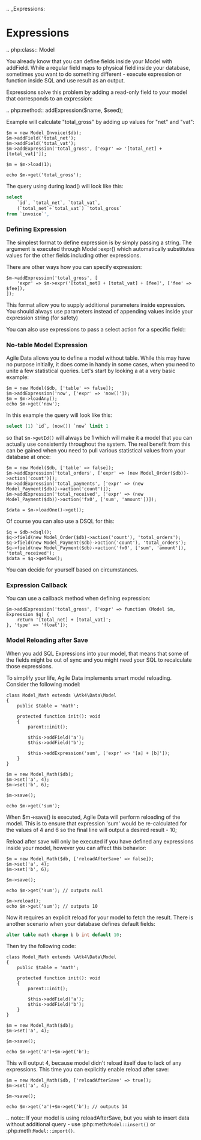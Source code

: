 .. _Expressions:

# Expressions

.. php:class:: Model

You already know that you can define fields inside your Model with addField.
While a regular field maps to physical field inside your database, sometimes you
want to do something different - execute expression or function inside SQL and
use result as an output.

Expressions solve this problem by adding a read-only field to your model that
corresponds to an expression:

.. php:method:: addExpression($name, $seed);

Example will calculate "total_gross" by adding up values for "net" and "vat":

```
$m = new Model_Invoice($db);
$m->addField('total_net');
$m->addField('total_vat');
$m->addExpression('total_gross', ['expr' => '[total_net] + [total_vat]']);

$m = $m->load(1);

echo $m->get('total_gross');
```

The query using during load() will look like this:

```sql
select
    `id`, `total_net`, `total_vat`,
    (`total_net`+`total_vat`) `total_gross`
from `invoice`',
```

### Defining Expression

The simplest format to define expression is by simply passing a string. The
argument is executed through Model::expr() which automatically substitutes
values for the other fields including other expressions.

There are other ways how you can specify expression:

```
$m->addExpression('total_gross', [
    'expr' => $m->expr('[total_net] + [total_vat] + [fee]', ['fee' => $fee]),
]);
```

This format allow you to supply additional parameters inside expression.
You should always use parameters instead of appending values inside your
expression string (for safety)

You can also use expressions to pass a select action for a specific field::

### No-table Model Expression

Agile Data allows you to define a model without table. While this may have
no purpose initially, it does come in handy in some cases, when you need to
unite a few statistical queries. Let's start by looking a at a very basic
example:

```
$m = new Model($db, ['table' => false]);
$m->addExpression('now', ['expr' => 'now()']);
$m = $m->loadAny();
echo $m->get('now');
```

In this example the query will look like this:

```sql
select (1) `id`, (now()) `now` limit 1
```

so that `$m->getId()` will always be 1 which will make it a model that you can
actually use consistently throughout the system. The real benefit from this
can be gained when you need to pull various statistical values from your
database at once:

```
$m = new Model($db, ['table' => false]);
$m->addExpression('total_orders', ['expr' => (new Model_Order($db))->action('count')]);
$m->addExpression('total_payments', ['expr' => (new Model_Payment($db))->action('count')]);
$m->addExpression('total_received', ['expr' => (new Model_Payment($db))->action('fx0', ['sum', 'amount'])]);

$data = $m->loadOne()->get();
```

Of course you can also use a DSQL for this:

```
$q = $db->dsql();
$q->field(new Model_Order($db)->action('count'), 'total_orders');
$q->field(new Model_Payment($db)->action('count'), 'total_orders');
$q->field(new Model_Payment($db)->action('fx0', ['sum', 'amount']), 'total_received');
$data = $q->getRow();
```

You can decide for yourself based on circumstances.

### Expression Callback

You can use a callback method when defining expression:

```
$m->addExpression('total_gross', ['expr' => function (Model $m, Expression $q) {
    return '[total_net] + [total_vat]';
}, 'type' => 'float']);
```

### Model Reloading after Save

When you add SQL Expressions into your model, that means that some of the fields
might be out of sync and you might need your SQL to recalculate those expressions.

To simplify your life, Agile Data implements smart model reloading. Consider
the following model:

```
class Model_Math extends \Atk4\Data\Model
{
    public $table = 'math';

    protected function init(): void
    {
        parent::init();

        $this->addField('a');
        $this->addField('b');

        $this->addExpression('sum', ['expr' => '[a] + [b]']);
    }
}

$m = new Model_Math($db);
$m->set('a', 4);
$m->set('b', 6);

$m->save();

echo $m->get('sum');
```

When $m->save() is executed, Agile Data will perform reloading of the model.
This is to ensure that expression 'sum' would be re-calculated for the values of
4 and 6 so the final line will output a desired result - 10;

Reload after save will only be executed if you have defined any expressions
inside your model, however you can affect this behavior:

```
$m = new Model_Math($db, ['reloadAfterSave' => false]);
$m->set('a', 4);
$m->set('b', 6);

$m->save();

echo $m->get('sum'); // outputs null

$m->reload();
echo $m->get('sum'); // outputs 10
```

Now it requires an explicit reload for your model to fetch the result. There
is another scenario when your database defines default fields:

```sql
alter table math change b b int default 10;
```

Then try the following code:

```
class Model_Math extends \Atk4\Data\Model
{
    public $table = 'math';

    protected function init(): void
    {
        parent::init();

        $this->addField('a');
        $this->addField('b');
    }
}

$m = new Model_Math($db);
$m->set('a', 4);

$m->save();

echo $m->get('a')+$m->get('b');
```

This will output 4, because model didn't reload itself due to lack of any
expressions. This time you can explicitly enable reload after save:

```
$m = new Model_Math($db, ['reloadAfterSave' => true]);
$m->set('a', 4);

$m->save();

echo $m->get('a')+$m->get('b'); // outputs 14
```

.. note:: If your model is using reloadAfterSave, but you wish to insert
    data without additional query - use :php:meth:`Model::insert()` or
    :php:meth:`Model::import()`.

